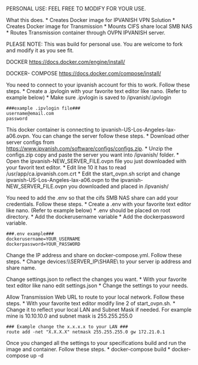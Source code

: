 PERSONAL USE: FEEL FREE TO MODIFY FOR YOUR USE.

What this does.
    * Creates Docker image for IPVANISH VPN Solution
    * Creates Docker image for Transmission
    * Mounts CIFS share local SMB NAS
    * Routes Transmission container through OVPN IPVANISH server.
       
PLEASE NOTE: 
    This was build for personal use. You are welcome to fork and modify it as you see fit. 

DOCKER
https://docs.docker.com/engine/install/

DOCKER- COMPOSE
https://docs.docker.com/compose/install/

You need to connect to your ipvanish account for this to work. Follow these steps.
    * Create a .ipvlogin with your favorite text editor like nano. (Refer to example below)
    * Make sure .ipvlogin is saved to /ipvanish/.ipvlogin

    ###example .ipvlogin file###
    username@email.com
    password

This docker container is connecting to ipvanish-US-Los-Angeles-lax-a06.ovpn. You can change the server follow these steps.
    * Download other server configs from https://www.ipvanish.com/software/configs/configs.zip.
    * Unzip the configs.zip copy and paste the server you want into /ipvanish/ folder.
    * Open the ipvanish-NEW_SERVER_FILE.ovpn file you just downloaded with your favorit text editor. 
    * Edit line 10 it has to read /usr/app/ca.ipvanish.com.crt
    * Edit the start_ovpn.sh script and change ipvanish-US-Los-Angeles-lax-a06.ovpn to the ipvanish-NEW_SERVER_FILE.ovpn you downloaded and placed in /ipvanish/  

You need to add the .env so that the cifs SMB NAS share can add your credentials. Follow these steps.
    * Create a .env with your favorite text editor like nano. (Refer to example below)
    * .env should be placed on root directory.
    * Add the dockerusername variable 
    * Add the dockerpassword variable. 

    ###.env example### 
    dockerusername=YOUR_USERNAME
    dockerpassword=YOUR_PASSWORD

Change the IP address and share on docker-compose.yml. Follow these steps. 
    * Change devices:\\\\SERVER_IP\\SHARE\\ to your server ip address and share name. 

Change settings.json to reflect the changes you want. 
    * With your favorite text editor like nano edit settings.json
    * Change the settings to your needs.

Allow Transmission Web URL to route to your local network. Follow these steps. 
    * With your favorite text editor modify line 2 of start_ovpn.sh.
    * Change it to reflect your local LAN and Subnet Mask if needed. For example mine is 10.10.10.0 and subnet mask is 255.255.255.0 

    ### Example change the x.x.x.x to your LAN ###    
    route add -net "X.X.X.X" netmask 255.255.255.0 gw 172.21.0.1

Once you changed all the settings to your specifications build and run the image and container. Follow these steps. 
    * docker-compose build
    * docker-compose up -d
